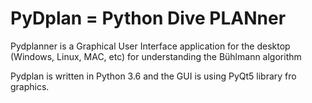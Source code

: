 # PyDplan = Python Dive PLANner

Pydplanner is a Graphical User Interface application for the desktop (Windows, Linux, MAC, etc)
for understanding the Bühlmann algorithm

Pydplan is written in Python 3.6 and the GUI is using PyQt5 library fro graphics.

